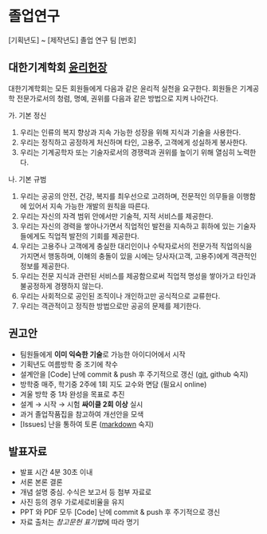 # 졸업연구
[기획년도] ~ [제작년도] 졸업 연구 팀 [번호]


## 대한기계학회 [윤리헌장](http://ksme.or.kr/sub/sub7_8.asp?top_param=7&sub_param=8)

대한기계학회는 모든 회원들에게 다음과 같은 윤리적 실천을 요구한다. 회원들은 기계공학 전문가로서의 청렴, 명예, 권위를 다음과 같은 방법으로 지켜 나아간다.

가. 기본 정신
1. 우리는 인류의 복지 향상과 지속 가능한 성장을 위해 지식과 기술을 사용한다.
1. 우리는 정직하고 공정하게 처신하며 타인, 고용주, 고객에게 성실하게 봉사한다.
1. 우리는 기계공학자 또는 기술자로서의 경쟁력과 권위를 높이기 위해 열심히 노력한다.

나. 기본 규범
1. 우리는 공공의 안전, 건강, 복지를 최우선으로 고려하며, 전문적인 의무들을 이행함에 있어서 지속 가능한 개발의 원칙을 따른다.
1. 우리는 자신의 자격 범위 안에서만 기술적, 지적 서비스를 제공한다.
1. 우리는 자신의 경력을 쌓아나가면서 직업적인 발전을 지속하고 휘하에 있는 기술자들에게도 직업적 발전의 기회를 제공한다.
1. 우리는 고용주나 고객에게 충실한 대리인이나 수탁자로서의 전문가적 직업의식을 가지면서 행동하며, 이해의 충돌이 있을 시에는 당사자(고객, 고용주)에게 객관적인 정보를 제공한다.
1. 우리는 전문 지식과 관련된 서비스를 제공함으로써 직업적 명성을 쌓아가고 타인과 불공정하게 경쟁하지 않는다.
1. 우리는 사회적으로 공인된 조직이나 개인하고만 공식적으로 교류한다. 
1. 우리는 객관적이고 정직한 방법으로만 공공의 문제를 제기한다.


## 권고안
* 팀원들에게 **이미 익숙한 기술**로 가능한 아이디어에서 시작
* 기획년도 여름방학 중 조기에 착수
* 설계안을 [Code] 난에 commit & push 후 주기적으로 갱신 ([git](https://github.com/kangwonlee/tutorial/blob/master/10.git.md), github 숙지)
* 방학중 매주, 학기중 2주에 1회 지도 교수와 면담 (필요시 online)
* 겨울 방학 중 1차 완성을 목표로 추진
* 설계 &rarr; 시작 &rarr; 시험 **싸이클 2회 이상** 실시
* 과거 졸업작품집을 참고하여 개선안을 모색
* [Issues] 난을 통하여 토론 ([markdown](https://guides.github.com/features/mastering-markdown/) 숙지)


## 발표자료
* 발표 시간 4분 30초 이내
* 서론 본론 결론
* 개념 설명 중심. 수식은 보고서 등 첨부 자료로
* 사진 등의 경우 가로세로비율을 유지
* PPT 와 PDF 모두 [Code] 난에 commit & push 후 주기적으로 갱신
* 자료 출처는 *참고문헌 표기법*에 따라 명기
